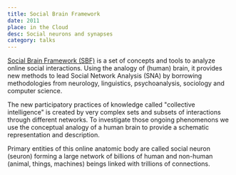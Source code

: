 ```yaml
---
title: Social Brain Framework
date: 2011
place: in the Cloud
desc: Social neurons and synapses
category: talks
---
```


[Social Brain Framework (SBF)](https://github.com/sharismlab/social-brain-framework) is a set of concepts and tools to analyze online social interactions. Using the analogy of (human) brain, it provides new methods to lead Social Network Analysis (SNA) by borrowing methodologies from neurology, linguistics, psychoanalysis, sociology and computer science.

The new participatory practices of knowledge called "collective intelligence" is created  by very complex sets and subsets of interactions through different networks. To investigate those ongoing phenomenons we use the conceptual analogy of a human brain to provide a schematic representation and description. 

Primary entities of this online anatomic body are called social neuron (seuron) forming a large network of billions of human and non-human (animal, things, machines) beings linked with trillions of connections.
